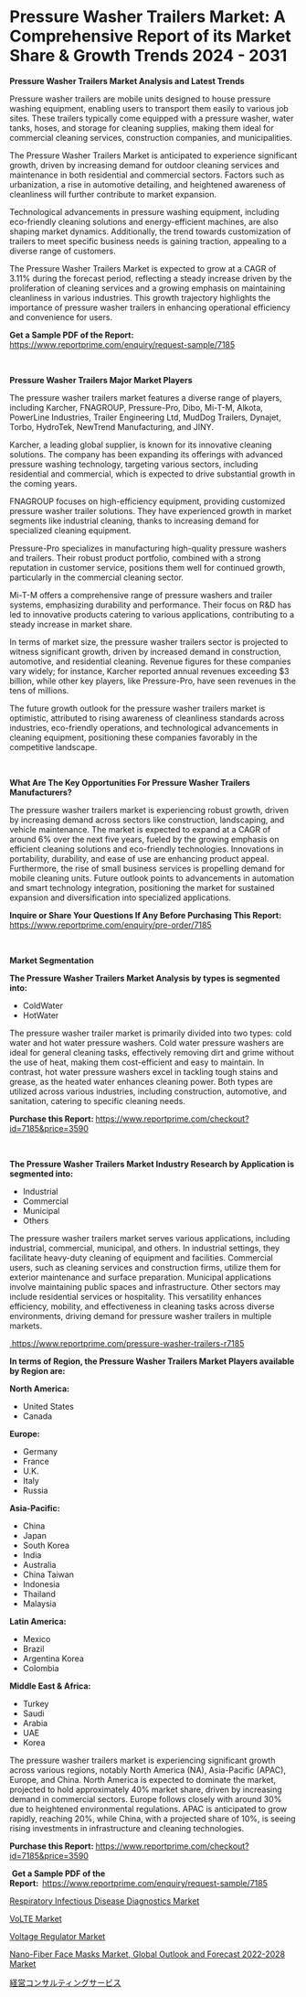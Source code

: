 <p><h1>Pressure Washer Trailers Market: A Comprehensive Report of its Market Share & Growth Trends 2024 - 2031</h1></p><p><strong>Pressure Washer Trailers Market Analysis and Latest Trends</strong></p>
<p><p>Pressure washer trailers are mobile units designed to house pressure washing equipment, enabling users to transport them easily to various job sites. These trailers typically come equipped with a pressure washer, water tanks, hoses, and storage for cleaning supplies, making them ideal for commercial cleaning services, construction companies, and municipalities. </p><p>The Pressure Washer Trailers Market is anticipated to experience significant growth, driven by increasing demand for outdoor cleaning services and maintenance in both residential and commercial sectors. Factors such as urbanization, a rise in automotive detailing, and heightened awareness of cleanliness will further contribute to market expansion. </p><p>Technological advancements in pressure washing equipment, including eco-friendly cleaning solutions and energy-efficient machines, are also shaping market dynamics. Additionally, the trend towards customization of trailers to meet specific business needs is gaining traction, appealing to a diverse range of customers. </p><p>The Pressure Washer Trailers Market is expected to grow at a CAGR of 3.11% during the forecast period, reflecting a steady increase driven by the proliferation of cleaning services and a growing emphasis on maintaining cleanliness in various industries. This growth trajectory highlights the importance of pressure washer trailers in enhancing operational efficiency and convenience for users.</p></p>
<p><strong>Get a Sample PDF of the Report:&nbsp;</strong> <a href="https://www.reportprime.com/enquiry/request-sample/7185">https://www.reportprime.com/enquiry/request-sample/7185</a></p>
<p>&nbsp;</p>
<p><strong>Pressure Washer Trailers Major Market Players</strong></p>
<p><p>The pressure washer trailers market features a diverse range of players, including Karcher, FNAGROUP, Pressure-Pro, Dibo, Mi-T-M, Alkota, PowerLine Industries, Trailer Engineering Ltd, MudDog Trailers, Dynajet, Torbo, HydroTek, NewTrend Manufacturing, and JINY. </p><p>Karcher, a leading global supplier, is known for its innovative cleaning solutions. The company has been expanding its offerings with advanced pressure washing technology, targeting various sectors, including residential and commercial, which is expected to drive substantial growth in the coming years.</p><p>FNAGROUP focuses on high-efficiency equipment, providing customized pressure washer trailer solutions. They have experienced growth in market segments like industrial cleaning, thanks to increasing demand for specialized cleaning equipment. </p><p>Pressure-Pro specializes in manufacturing high-quality pressure washers and trailers. Their robust product portfolio, combined with a strong reputation in customer service, positions them well for continued growth, particularly in the commercial cleaning sector.</p><p>Mi-T-M offers a comprehensive range of pressure washers and trailer systems, emphasizing durability and performance. Their focus on R&D has led to innovative products catering to various applications, contributing to a steady increase in market share.</p><p>In terms of market size, the pressure washer trailers sector is projected to witness significant growth, driven by increased demand in construction, automotive, and residential cleaning. Revenue figures for these companies vary widely; for instance, Karcher reported annual revenues exceeding $3 billion, while other key players, like Pressure-Pro, have seen revenues in the tens of millions.</p><p>The future growth outlook for the pressure washer trailers market is optimistic, attributed to rising awareness of cleanliness standards across industries, eco-friendly operations, and technological advancements in cleaning equipment, positioning these companies favorably in the competitive landscape.</p></p>
<p>&nbsp;</p>
<p><strong>What Are The Key Opportunities For Pressure Washer Trailers Manufacturers?</strong></p>
<p><p>The pressure washer trailers market is experiencing robust growth, driven by increasing demand across sectors like construction, landscaping, and vehicle maintenance. The market is expected to expand at a CAGR of around 6% over the next five years, fueled by the growing emphasis on efficient cleaning solutions and eco-friendly technologies. Innovations in portability, durability, and ease of use are enhancing product appeal. Furthermore, the rise of small business services is propelling demand for mobile cleaning units. Future outlook points to advancements in automation and smart technology integration, positioning the market for sustained expansion and diversification into specialized applications.</p></p>
<p><strong>Inquire or Share Your Questions If Any Before Purchasing This Report:</strong> <a href="https://www.reportprime.com/enquiry/pre-order/7185">https://www.reportprime.com/enquiry/pre-order/7185</a></p>
<p>&nbsp;</p>
<p><strong>Market Segmentation</strong></p>
<p><strong>The Pressure Washer Trailers Market Analysis by types is segmented into:</strong></p>
<p><ul><li>ColdWater</li><li>HotWater</li></ul></p>
<p><p>The pressure washer trailer market is primarily divided into two types: cold water and hot water pressure washers. Cold water pressure washers are ideal for general cleaning tasks, effectively removing dirt and grime without the use of heat, making them cost-efficient and easy to maintain. In contrast, hot water pressure washers excel in tackling tough stains and grease, as the heated water enhances cleaning power. Both types are utilized across various industries, including construction, automotive, and sanitation, catering to specific cleaning needs.</p></p>
<p><strong>Purchase this Report:&nbsp;</strong><a href="https://www.reportprime.com/checkout?id=7185&price=3590">https://www.reportprime.com/checkout?id=7185&price=3590</a></p>
<p>&nbsp;</p>
<p><strong>The Pressure Washer Trailers Market Industry Research by Application is segmented into:</strong></p>
<p><ul><li>Industrial</li><li>Commercial</li><li>Municipal</li><li>Others</li></ul></p>
<p><p>The pressure washer trailers market serves various applications, including industrial, commercial, municipal, and others. In industrial settings, they facilitate heavy-duty cleaning of equipment and facilities. Commercial users, such as cleaning services and construction firms, utilize them for exterior maintenance and surface preparation. Municipal applications involve maintaining public spaces and infrastructure. Other sectors may include residential services or hospitality. This versatility enhances efficiency, mobility, and effectiveness in cleaning tasks across diverse environments, driving demand for pressure washer trailers in multiple markets.</p></p>
<p><a href="https://www.reportprime.com/pressure-washer-trailers-r7185">&nbsp;https://www.reportprime.com/pressure-washer-trailers-r7185</a></p>
<p><strong>In terms of Region, the Pressure Washer Trailers Market Players available by Region are:</strong></p>
<p>
    <p> <strong> North America: </strong>
        <ul>
            <li>United States</li>
            <li>Canada</li>
        </ul>
        </p> 
    <p> <strong> Europe: </strong>
        <ul>
            <li>Germany</li>
            <li>France</li>
            <li>U.K.</li>
            <li>Italy</li>
            <li>Russia</li>
        </ul>
        </p> 
    <p> <strong> Asia-Pacific: </strong>
        <ul>
            <li>China</li>
            <li>Japan</li>
            <li>South Korea</li>
            <li>India</li>
            <li>Australia</li>
            <li>China Taiwan</li>
            <li>Indonesia</li>
            <li>Thailand</li>
            <li>Malaysia</li>
        </ul>
        </p> 
    <p> <strong> Latin America: </strong>
        <ul>
            <li>Mexico</li>
            <li>Brazil</li>
            <li>Argentina Korea</li>
            <li>Colombia</li>
        </ul>
        </p> 
    <p> <strong> Middle East & Africa: </strong>
        <ul>
            <li>Turkey</li>
            <li>Saudi</li>
            <li>Arabia</li>
            <li>UAE</li>
            <li>Korea</li>
        </ul>
    </p>
    </p>
<p><p>The pressure washer trailers market is experiencing significant growth across various regions, notably North America (NA), Asia-Pacific (APAC), Europe, and China. North America is expected to dominate the market, projected to hold approximately 40% market share, driven by increasing demand in commercial sectors. Europe follows closely with around 30% due to heightened environmental regulations. APAC is anticipated to grow rapidly, reaching 20%, while China, with a projected share of 10%, is seeing rising investments in infrastructure and cleaning technologies.</p></p>
<p><strong>Purchase this Report: </strong><a href="https://www.reportprime.com/checkout?id=7185&price=3590">https://www.reportprime.com/checkout?id=7185&price=3590</a></p>
<p>&nbsp;<strong>Get a Sample PDF of the Report:&nbsp;&nbsp;</strong><a href="https://www.reportprime.com/enquiry/request-sample/7185">https://www.reportprime.com/enquiry/request-sample/7185</a></p>
<p><strong></strong></p>
<p><p><a href="https://issuu.com/reportprime-2/docs/respiratory-infectious-disease-diag_f05e9f95ef50b9">Respiratory Infectious Disease Diagnostics Market</a></p><p><a href="https://www.linkedin.com/pulse/future-trajectory-volte-market-emerging-trends-forecasts-till-tzqpc?trackingId=gISogHDFSmmOvYTRijzkCw%3D%3D">VoLTE Market</a></p><p><a href="https://www.linkedin.com/pulse/global-voltage-regulator-market-trends-insights-growth-opportunities-cgr4c?trackingId=2hIYx3k%2FSBqjDJ2N%2BYOkjw%3D%3D">Voltage Regulator Market</a></p><p><a href="https://medium.com/@albertohickle/the-market-study-covers-the-nano-fiber-face-masks-market-global-outlook-and-forecast-2022-2028-0f613501c9b1">Nano-Fiber Face Masks Market, Global Outlook and Forecast 2022-2028 Market</a></p><p><a href="https://medium.com/@isnamukti10_96948/management-consulting-services-market-%E3%81%AE%E3%82%B0%E3%83%AD%E3%83%BC%E3%83%90%E3%83%AB%E5%B8%82%E5%A0%B4%E6%A6%82%E8%A6%81%E3%81%AF-%E4%B8%96%E7%95%8C%E3%81%8A%E3%82%88%E3%81%B3%E4%B8%BB%E8%A6%81%E5%B8%82%E5%A0%B4%E3%81%AB%E3%81%8A%E3%81%91%E3%82%8B%E6%A5%AD%E7%95%8C%E3%81%AB%E5%BD%B1%E9%9F%BF%E3%82%92%E4%B8%8E%E3%81%88%E3%82%8B%E4%B8%BB%E8%A6%81%E3%81%AA%E3%83%88%E3%83%AC%E3%83%B3%E3%83%89%E3%81%AB%E3%81%A4%E3%81%84%E3%81%A6-%E7%8B%AC%E8%87%AA%E3%81%AE%E8%A6%96%E7%82%B9%E3%82%92%E6%8F%90%E4%BE%9B%E3%81%97%E3%81%BE%E3%81%99-1706fdde6705?postPublishedType=initial">経営コンサルティングサービス</a></p></p>